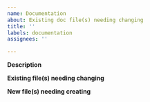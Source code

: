 ```yaml
---
name: Documentation
about: Existing doc file(s) needing changing
title: ''
labels: documentation
assignees: ''

---
```


**Description**

**Existing file(s) needing changing**

**New file(s) needing creating**
